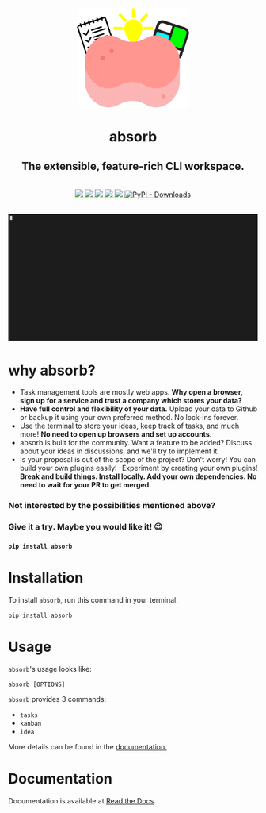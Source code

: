 <div align="center">
<img src = "docs/logo.png" width = "226" height = "200">
<h1>absorb</h1>
<h2>The extensible, feature-rich CLI workspace.</h2>
<br>
<a href = "https://pypi.org/project/absorb/">
<img src = "https://img.shields.io/pypi/v/absorb.svg">
</a>
<a href = "https://absorb.readthedocs.io">
<img src = "https://readthedocs.org/projects/absorb/badge/?version=latest">
</a>
<a href="https://codecov.io/gh/burntcarrot/absorb">
<img src="https://codecov.io/gh/burntcarrot/absorb/branch/main/graph/badge.svg?token=RYGS24J9AC"/>
</a>
<a href = "https://github.com/burntcarrot/absorb/actions?workflow=Tests">
<img src = "https://github.com/burntcarrot/absorb/workflows/Tests/badge.svg">
</a>
<a href = "https://github.com/burntcarrot/absorb/CODE_OF_CONDUCT.md">
<img src = "https://img.shields.io/badge/Contributor%20Covenant-2.0-4baaaa.svg">
</a>
<a href = "https://pypi.org/project/absorb/">
<img alt="PyPI - Downloads" src="https://img.shields.io/pypi/dm/absorb?color=%23000fff">
</a>
<br><br>
</div>


![absorb preview](static/absorb-idea.gif)

# why absorb?

- Task management tools are mostly web apps. **Why open a browser, sign up for a service and trust a company which stores your data?**
- **Have full control and flexibility of your data.** Upload your data to Github or backup it using your own preferred method. No lock-ins forever.
- Use the terminal to store your ideas, keep track of tasks, and much more! **No need to open up browsers and set up accounts.**
- absorb is built for the community. Want a feature to be added? Discuss about your ideas in discussions, and we'll try to implement it.
- Is your proposal is out of the scope of the project? Don't worry! You can build your own plugins easily!
-Experiment by creating your own plugins! **Break and build things. Install locally. Add your own dependencies. No need to wait for your PR to get merged.**


### Not interested by the possibilities mentioned above?

### Give it a try. Maybe you would like it! 😉

#### `pip install absorb`



# Installation

To install `absorb`, run this command in your terminal:

```
pip install absorb
```

# Usage

`absorb`'s usage looks like:

```
absorb [OPTIONS]
```

`absorb` provides 3 commands:
- `tasks`
- `kanban`
- `idea`

More details can be found in the [documentation.](https://absorb.readthedocs.io)

# Documentation

Documentation is available at [Read the Docs](https://absorb.readthedocs.io).
